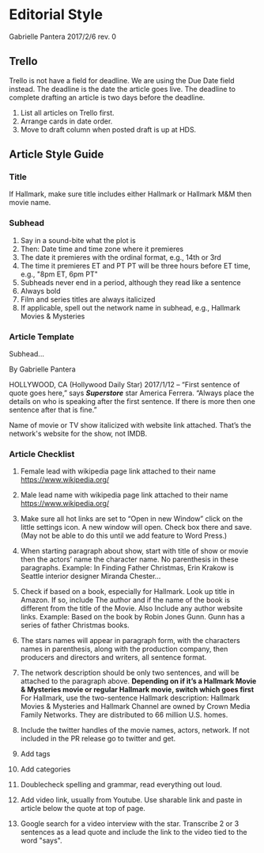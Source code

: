 # Editorial Style

Gabrielle Pantera 2017/2/6 rev. 0

## Trello

Trello is not have a field for deadline. We are using the Due Date field instead. The deadline is the date the article goes live. The deadline to complete drafting an article is two days before the deadline.

1. List all articles on Trello first. 
2. Arrange cards in date order.
3. Move to draft column when posted draft is up at HDS.  

## Article Style Guide

### Title

If Hallmark, make sure title includes either Hallmark or Hallmark M&M then movie name. 

### Subhead 

1. Say in a sound-bite what the plot is
2. Then: Date time and time zone where it premieres
3. The date it premieres with the ordinal format, e.g., 14th or 3rd
4. The time it premieres ET and PT PT will be three hours before ET time, e.g., "8pm ET, 6pm PT"
5. Subheads never end in a period, although they read like a sentence
6. Always bold
7. Film and series titles are always italicized
8. If applicable, spell out the network name in subhead, e.g., Hallmark Movies & Mysteries

### Article Template

Subhead...

By Gabrielle Pantera

HOLLYWOOD, CA (Hollywood Daily Star) 2017/1/12 – “First sentence of quote goes here,” says ___Superstore___ star America Ferrera. “Always place the details on who is speaking after the first sentence. If there is more then one sentence after that is fine.” 

Name of movie or TV show italicized with website link attached. That’s the network's website for the show, not IMDB.

### Article Checklist

1. Female lead with wikipedia page link attached to their name  https://www.wikipedia.org/ 

1. Male lead name with wikipedia page link attached to their name  https://www.wikipedia.org/

1. Make sure all hot links are set to “Open in new Window” click on the little settings icon. A new window will open. Check box there and save. (May not be able to do this until we add feature to Word Press.)

1. When starting paragraph about show, start with title of show or movie then the actors’ name the character name. No parenthesis in these paragraphs. Example: In Finding Father Christmas, Erin Krakow is Seattle interior designer Miranda Chester…

1. Check if based on a book, especially for Hallmark. Look up title in Amazon. If so, include The author and if the name of the book is different from the title of the Movie. Also Include any author website links. Example: Based on the book by Robin Jones Gunn. Gunn has a series of father Christmas books.

1. The stars names will appear in paragraph form, with the characters names in parenthesis, along with the production company, then producers and directors and writers, all sentence format.

1. The network description should be only two sentences, and will be attached to the paragraph above. **Depending on if it’s a Hallmark Movie & Mysteries movie or regular Hallmark movie, switch which goes first** For Hallmark, use the two-sentence Hallmark description: Hallmark Movies & Mysteries and Hallmark Channel are owned by Crown Media Family Networks.  They are distributed to 66 million U.S. homes.

1. Include the twitter handles of the movie names, actors, network. If not included in the PR release go to twitter and get. 

1. Add tags

1. Add categories 

1. Doublecheck spelling and grammar, read everything out loud.

1. Add video link, usually from Youtube. Use sharable link and paste in article below the quote at top of page. 

1. Google search for a video interview with the star. Transcribe 2 or 3 sentences as a lead quote and include the link to the video tied to the word "says". 
